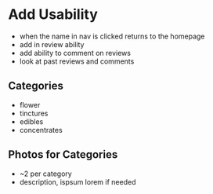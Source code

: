 # Add Usability  
* when the name in nav is clicked returns to the homepage
* add in review ability  
* add ability to comment on reviews  
* look at past reviews and comments
    
## Categories  
* flower
* tinctures
* edibles
* concentrates

## Photos for Categories
* ~2 per category  
* description, ispsum lorem if needed  
  
